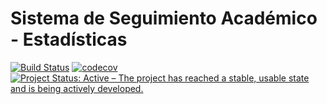 # Sistema de Seguimiento Académico - Estadísticas
[![Build Status](https://travis-ci.org/nachoyegro/sadi-alumnos-ds.svg?branch=master)](https://travis-ci.org/nachoyegro/sadi-alumnos-ds)
[![codecov](https://codecov.io/gh/nachoyegro/sadi-alumnos-ds/branch/master/graph/badge.svg)](https://codecov.io/gh/nachoyegro/sadi-alumnos-ds)
[![Project Status: Active – The project has reached a stable, usable state and is being actively developed.](https://www.repostatus.org/badges/latest/active.svg)](https://www.repostatus.org/#active)